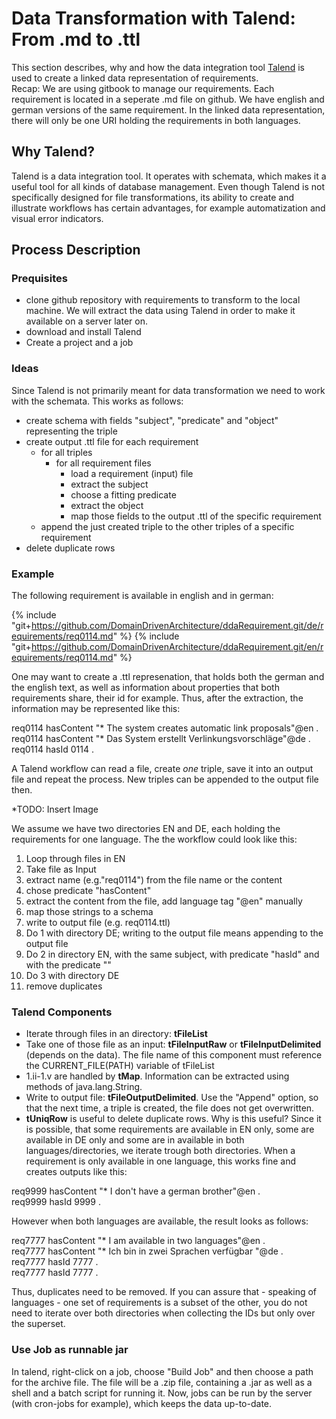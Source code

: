 # Data Transformation with Talend: From .md to .ttl
This section describes, why and how the data integration tool [Talend](http://de.talend.com/products/talend-open-studio) is used to create a linked data representation of requirements.  
Recap: We are using gitbook to manage our requirements. Each requirement is located in a seperate .md file on github. We have english and german versions of the same requirement. In the linked data representation, there will only be one URI holding the requirements in both languages.
## Why Talend?
Talend is a data integration tool. It operates with schemata, which makes it a useful tool for all kinds of database management. Even though Talend is not specifically designed for file transformations, its ability to create and illustrate workflows has certain advantages, for example automatization and visual error indicators.
## Process Description
### Prequisites 
* clone github repository with requirements to transform to the local machine. We will extract the data using Talend in order to make it available on a server later on.
* download and install Talend
* Create a project and a job

### Ideas
Since Talend is not primarily meant for data transformation we need to work with the schemata. This works as follows:
* create schema with fields "subject", "predicate" and "object" representing the triple
* create output .ttl file for each requirement
  * for all triples
    * for all requirement files
      * load a requirement (input) file
      * extract the subject
      * choose a fitting predicate
      * extract the object
      * map those fields to the output .ttl of the specific requirement 
  * append the just created triple to the other triples of a specific requirement
* delete duplicate rows

### Example

The following requirement is available in english and in german:

{% include "git+https://github.com/DomainDrivenArchitecture/ddaRequirement.git/de/requirements/req0114.md" %}
{% include "git+https://github.com/DomainDrivenArchitecture/ddaRequirement.git/en/requirements/req0114.md" %}


One may want to create a .ttl represenation, that holds both the german and the english text, as well as information about properties that both requirements share, their id for example.
Thus, after the extraction, the information may be represented like this:

req0114	hasContent	"*  The system creates automatic link proposals"@en .  
req0114	hasContent	"*  Das System erstellt Verlinkungsvorschläge"@de .  
req0114	hasId		0114 .  

A Talend workflow can read a file, create *one* triple, save it into an output file and repeat the process. New triples can be appended to the output file then.

*TODO: Insert Image

We assume we have two directories EN and DE, each holding the requirements for one language. 
The the workflow could look like this: 


1. Loop through files in EN 
  1. Take file as Input 
  2. extract name (e.g."req0114") from the file name or the content 
  3. chose predicate "hasContent"
  4. extract the content from the file, add language tag "@en" manually
  5. map those strings to a schema
  6. write to output file (e.g. req0114.ttl) 
2. Do 1 with directory DE; writing to the output file means appending to the output file
3. Do 2 in directory EN, with the same subject, with predicate "hasId" and with the predicate "<id>"
4. Do 3 with directory DE
5. remove duplicates

### Talend Components

* Iterate through files in an directory: **tFileList**
* Take one of those file as an input: **tFileInputRaw** or **tFileInputDelimited** (depends on the data). The file name of this component must reference the CURRENT_FILE(PATH) variable of tFileList
* 1.ii-1.v are handled by **tMap**. Information can be extracted using methods of java.lang.String. 
* Write to output file: **tFileOutputDelimited**. Use the "Append" option, so that the next time, a triple is created, the file does not get overwritten.
* **tUniqRow** is useful to delete duplicate rows.
Why is this useful? Since it is possible, that some requirements are available in EN only, some are available in DE only and some are in available in both languages/directories, we iterate trough both directories. When a requirement is only available in one language, this works fine and creates outputs like this:  

req9999	hasContent	"*  I don't have a german brother"@en .  
req9999	hasId		9999 .  

However when both languages are available, the result looks as follows:  

req7777	hasContent	"*  I am available in two languages"@en .  
req7777	hasContent	"*  Ich bin in zwei Sprachen verfügbar "@de .  
req7777	hasId		7777 .  
req7777	hasId		7777 .  

Thus, duplicates need to be removed. 
If you can assure that - speaking of languages - one set of requirements is a subset of the other, you do not need to iterate over both directories when collecting the IDs but only over the superset.

### Use Job as runnable jar
In talend, right-click on a job, choose "Build Job" and then choose a path for the archive file. The file will be a .zip file, containing a .jar as well as a shell and a batch script for running it. Now, jobs can be run by the server (with cron-jobs for example), which keeps the data up-to-date. 


